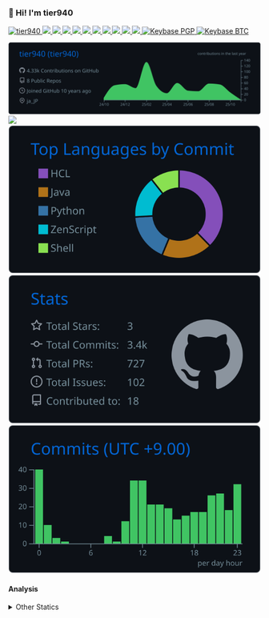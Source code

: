 ### 👋 Hi! I'm tier940

<p align="left"> 
  <a href="https://github.com/tier940/tier940/">
    <img src="https://komarev.com/ghpvc/?username=tier940" alt="tier940" />
  </a>
  <a href="http://twitter.com/tier940">
    <img height="20" src="https://img.shields.io/twitter/follow/tier940?label=Twitter&logo=twitter&style=flat" />
  </a>
  <a href="https://github.com/tier940">
    <img height="20" src="https://img.shields.io/github/followers/tier940?label=follow&logo=github&style=flat" />
  </a>
  <a href="https://www.reddit.com/user/tier940">
    <img height="20" src="https://img.shields.io/reddit/user-karma/combined/tier940?label=Reddit&logo=reddit&style=flat" />
  </a>
  <a href="https://stackoverflow.com/users/17317833/tier940">
    <img height="20" src="https://img.shields.io/stackexchange/stackoverflow/r/17317833?label=StackOverflow&logo=stack-overflow&style=flat" />
  </a>
  <a href="https://zenn.dev/tier940">
    <img height="20" src="https://zenn.badge.nikaera.com/s/tier940/likes" />
  </a>
  <a href="https://zenn.dev/tier940">
    <img height="20" src="https://zenn.badge.nikaera.com/s/tier940/followers" />
  </a>
  <a href="https://zenn.dev/tier940">
    <img height="20" src="https://zenn.badge.nikaera.com/s/tier940/articles" />
  </a>
  <a href="http://qiita.com/tier940">
    <img height="20" src="https://qiita-badge.apiapi.app/s/tier940/posts.svg" />
  </a>
  <a href="http://qiita.com/tier940">
    <img height="20" src="https://qiita-badge.apiapi.app/s/tier940/contributions.svg" />
  </a>
  <a href="https://github.com/tier940/tier940/">
    <img height="20" src="https://github.com/tier940/tier940/actions/workflows/main.yml/badge.svg" />
  </a>
  <a href="https://keybase.io/tier940">
    <img alt="Keybase PGP" src="https://img.shields.io/keybase/pgp/tier940">
  </a>
  <a href="https://keybase.io/tier940">
    <img alt="Keybase BTC" src="https://img.shields.io/keybase/btc/tier940">
  </a>
</p>

[![](https://raw.githubusercontent.com/tier940/tier940/main/profile-summary-card-output/github_dark/0-profile-details.svg)](https://github.com/vn7n24fzkq/github-profile-summary-cards)
[![](https://raw.githubusercontent.com/tier940/tier940/main/profile-summary-card-output/github_dark/1-repos-per-language.svg)](https://github.com/vn7n24fzkq/github-profile-summary-cards) [![](https://raw.githubusercontent.com/tier940/tier940/main/profile-summary-card-output/github_dark/2-most-commit-language.svg)](https://github.com/vn7n24fzkq/github-profile-summary-cards)
[![](https://raw.githubusercontent.com/tier940/tier940/main/profile-summary-card-output/github_dark/3-stats.svg)](https://github.com/vn7n24fzkq/github-profile-summary-cards) [![](https://raw.githubusercontent.com/tier940/tier940/main/profile-summary-card-output/github_dark/4-productive-time.svg)](https://github.com/vn7n24fzkq/github-profile-summary-cards)


#### Analysis
<!-- <img height="150" src="https://github.com/tier940/tier940/blob/master/images/stat.svg" alt="Alternative Text"/> -->

<details>
  <summary>Other Statics</summary>
  <!--START_SECTION:waka-->
![Code Time](http://img.shields.io/badge/Code%20Time-4%2C384%20hrs%2019%20mins-blue)

**🐱 My GitHub Data** 

> 📦 34.7 kB Used in GitHub's Storage 
 > 
> 💼 Opted to Hire
 > 
> 📜 8 Public Repositories 
 > 
> 🔑 5 Private Repositories 
 > 
**I'm an Early 🐤** 

```text
🌞 Morning                2494 commits        ████░░░░░░░░░░░░░░░░░░░░░   16.25 % 
🌆 Daytime                5624 commits        █████████░░░░░░░░░░░░░░░░   36.66 % 
🌃 Evening                5639 commits        █████████░░░░░░░░░░░░░░░░   36.75 % 
🌙 Night                  1586 commits        ███░░░░░░░░░░░░░░░░░░░░░░   10.34 % 
```
📅 **I'm Most Productive on Saturday** 

```text
Monday                   1517 commits        ██░░░░░░░░░░░░░░░░░░░░░░░   09.89 % 
Tuesday                  2510 commits        ████░░░░░░░░░░░░░░░░░░░░░   16.36 % 
Wednesday                1873 commits        ███░░░░░░░░░░░░░░░░░░░░░░   12.21 % 
Thursday                 1613 commits        ███░░░░░░░░░░░░░░░░░░░░░░   10.51 % 
Friday                   2135 commits        ███░░░░░░░░░░░░░░░░░░░░░░   13.92 % 
Saturday                 2897 commits        █████░░░░░░░░░░░░░░░░░░░░   18.88 % 
Sunday                   2798 commits        █████░░░░░░░░░░░░░░░░░░░░   18.24 % 
```


📊 **This Week I Spent My Time On** 

```text
🕑︎ Time Zone: Asia/Tokyo

💬 Programming Languages: 
Other                    32 hrs 14 mins      ███████████████████░░░░░░   74.47 % 
Java                     7 hrs 5 mins        ████░░░░░░░░░░░░░░░░░░░░░   16.38 % 
Markdown                 50 mins             ░░░░░░░░░░░░░░░░░░░░░░░░░   01.93 % 
YAML                     34 mins             ░░░░░░░░░░░░░░░░░░░░░░░░░   01.34 % 
Gradle                   30 mins             ░░░░░░░░░░░░░░░░░░░░░░░░░   01.18 % 

🔥 Editors: 
Edge                     30 hrs 23 mins      ██████████████████░░░░░░░   70.17 % 
IntelliJ IDEA            9 hrs 13 mins       █████░░░░░░░░░░░░░░░░░░░░   21.30 % 
VS Code                  2 hrs 20 mins       █░░░░░░░░░░░░░░░░░░░░░░░░   05.42 % 
Chrome                   1 hr 20 mins        █░░░░░░░░░░░░░░░░░░░░░░░░   03.10 % 

💻 Operating System: 
Windows                  39 hrs 59 mins      ███████████████████████░░   92.38 % 
Mac                      1 hr 39 mins        █░░░░░░░░░░░░░░░░░░░░░░░░   03.83 % 
Unknown OS               1 hr 20 mins        █░░░░░░░░░░░░░░░░░░░░░░░░   03.10 % 
Linux                    18 mins             ░░░░░░░░░░░░░░░░░░░░░░░░░   00.69 % 
```

**I Mostly Code in Java** 

```text
Java                     15 repos            ████████████░░░░░░░░░░░░░   50.00 % 
ZenScript                3 repos             ██░░░░░░░░░░░░░░░░░░░░░░░   10.00 % 
Shell                    2 repos             ██░░░░░░░░░░░░░░░░░░░░░░░   06.67 % 
Python                   2 repos             ██░░░░░░░░░░░░░░░░░░░░░░░   06.67 % 
HTML                     1 repo              █░░░░░░░░░░░░░░░░░░░░░░░░   03.33 % 
```



**Timeline**

![Lines of Code chart](https://raw.githubusercontent.com/tier940/tier940/main/assets/bar_graph.png)


 Last Updated on 02/09/2024 00:07:35 UTC
<!--END_SECTION:waka-->
</details>
